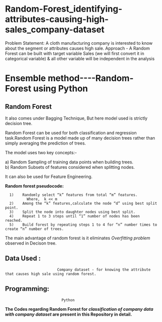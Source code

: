# Random-Forest_identifying-attributes-causing-high-sales_company-dataset

Problem Statement:
A cloth manufacturing company is interested to know about the segment or attributes causes high sale. 
Approach - A Random Forest can be built with target variable Sales (we will first convert it in categorical variable) & all other variable will be independent in the analysis

# Ensemble method----Random-Forest using Python

## Random Forest
It also comes under Bagging Technique, But here model used is strictly decision tree.

Random Forest can be used for both classification and regression task.Random Forest is a model made up of many decision trees rather than simply averaging the prediction of trees.

The model uses two key concepts:-

a) Random Sampling of training data points when building trees.\
b) Random Subsets of features considered when splitting nodes.

It can also be used for Feature Engineering.

 **Random forest pseudocode:**
 
      1)	Randomly select “k” features from total “m” features.
              Where,  k << m
      2)	Among the “k” features,calculate the node “d” using best split point.
      3)	Split the node into daughter nodes using best split.
      4)	Repeat 1 to 3 steps until “1” number of nodes has been reached.
      5)	Build forest by repeating steps 1 to 4 for “n” number times to create “n” number of trees.

The main advantage of random forest is it eliminates *Overfitting problem* observed in Decison tree.

## Data Used :
                            Company dataset - for knowing the attribute that causes high sale using random forest.
                            
## Programming:
                              Python


**The Codes regarding  Random Forest for *classification of company data with company dataset* are present in this Repository in detail.**


